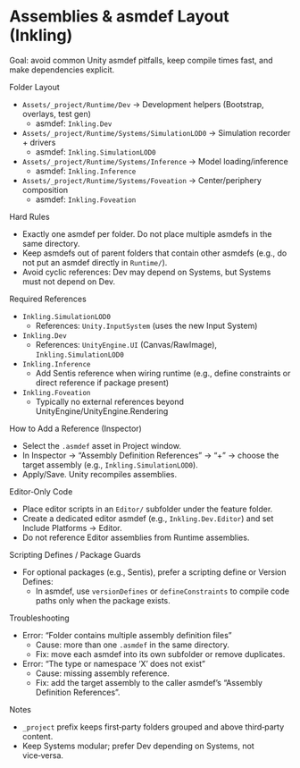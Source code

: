 Assemblies & asmdef Layout (Inkling)
====================================

Goal: avoid common Unity asmdef pitfalls, keep compile times fast, and make dependencies explicit.

Folder Layout
- `Assets/_project/Runtime/Dev` → Development helpers (Bootstrap, overlays, test gen)
  - asmdef: `Inkling.Dev`
- `Assets/_project/Runtime/Systems/SimulationLOD0` → Simulation recorder + drivers
  - asmdef: `Inkling.SimulationLOD0`
- `Assets/_project/Runtime/Systems/Inference` → Model loading/inference
  - asmdef: `Inkling.Inference`
- `Assets/_project/Runtime/Systems/Foveation` → Center/periphery composition
  - asmdef: `Inkling.Foveation`

Hard Rules
- Exactly one asmdef per folder. Do not place multiple asmdefs in the same directory.
- Keep asmdefs out of parent folders that contain other asmdefs (e.g., do not put an asmdef directly in `Runtime/`).
- Avoid cyclic references: Dev may depend on Systems, but Systems must not depend on Dev.

Required References
- `Inkling.SimulationLOD0`
  - References: `Unity.InputSystem` (uses the new Input System)
- `Inkling.Dev`
  - References: `UnityEngine.UI` (Canvas/RawImage), `Inkling.SimulationLOD0`
- `Inkling.Inference`
  - Add Sentis reference when wiring runtime (e.g., define constraints or direct reference if package present)
- `Inkling.Foveation`
  - Typically no external references beyond UnityEngine/UnityEngine.Rendering

How to Add a Reference (Inspector)
- Select the `.asmdef` asset in Project window.
- In Inspector → “Assembly Definition References” → “+” → choose the target assembly (e.g., `Inkling.SimulationLOD0`).
- Apply/Save. Unity recompiles assemblies.

Editor‑Only Code
- Place editor scripts in an `Editor/` subfolder under the feature folder.
- Create a dedicated editor asmdef (e.g., `Inkling.Dev.Editor`) and set Include Platforms → Editor.
- Do not reference Editor assemblies from Runtime assemblies.

Scripting Defines / Package Guards
- For optional packages (e.g., Sentis), prefer a scripting define or Version Defines:
  - In asmdef, use `versionDefines` or `defineConstraints` to compile code paths only when the package exists.

Troubleshooting
- Error: “Folder contains multiple assembly definition files”
  - Cause: more than one `.asmdef` in the same directory.
  - Fix: move each asmdef into its own subfolder or remove duplicates.
- Error: “The type or namespace ‘X’ does not exist”
  - Cause: missing assembly reference.
  - Fix: add the target assembly to the caller asmdef’s “Assembly Definition References”.

Notes
- `_project` prefix keeps first‑party folders grouped and above third‑party content.
- Keep Systems modular; prefer Dev depending on Systems, not vice‑versa.

